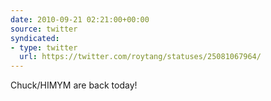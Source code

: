 ```yaml
---
date: 2010-09-21 02:21:00+00:00
source: twitter
syndicated:
- type: twitter
  url: https://twitter.com/roytang/statuses/25081067964/
---
```


Chuck/HIMYM are back today!